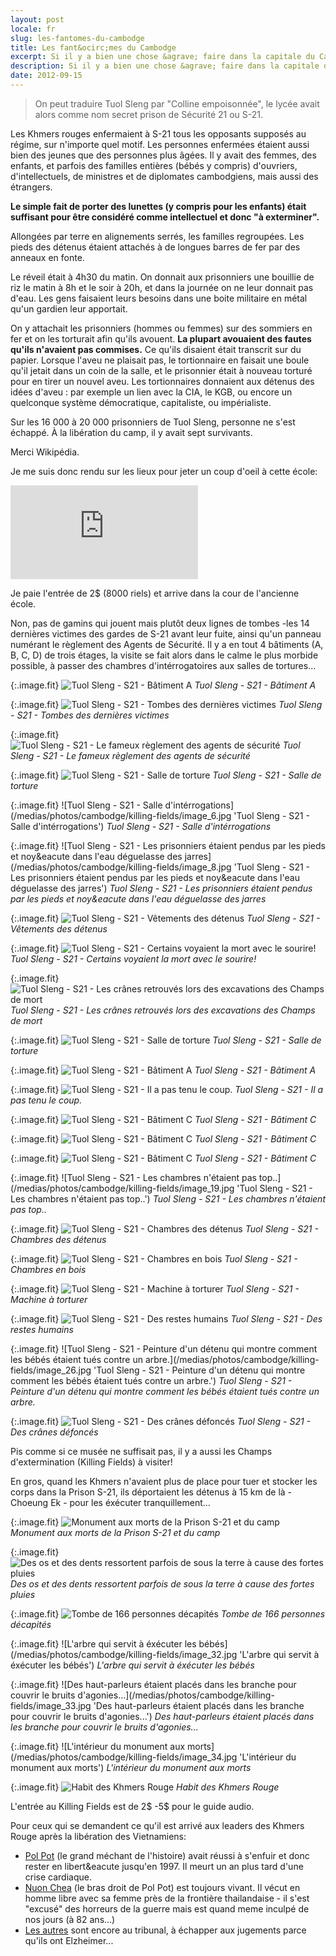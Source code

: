 ```yaml
---
layout: post
locale: fr
slug: les-fantomes-du-cambodge
title: Les fant&ocirc;mes du Cambodge
excerpt: Si il y a bien une chose &agrave; faire dans la capitale du Cambodge -Phnom Penh- c'est bien d'aller visiter l'&eacute;cole transform&eacute;e en centre de torture/prison, sous le r&eacute;gime des Khmers Rouge de 1975 &agrave; 1979, qui fut le lieu d'un massacre d'une vingtaine de milliers de personne.
description: Si il y a bien une chose &agrave; faire dans la capitale du Cambodge -Phnom Penh- c'est bien d'aller visiter l'&eacute;cole transform&eacute;e en centre de torture/prison, sous le r&eacute;gime des Khmers Rouge de 1975 &agrave; 1979, qui fut le lieu d'un massacre d'une vingtaine de milliers de personne.
date: 2012-09-15
---
```


> On peut traduire Tuol Sleng par &quot;Colline empoisonn&eacute;e&quot;, le lyc&eacute;e avait alors comme nom secret prison de S&eacute;curit&eacute; 21 ou S-21.

Les Khmers rouges enfermaient &agrave; S-21 tous les opposants suppos&eacute;s au r&eacute;gime, sur n'importe quel motif. Les personnes enferm&eacute;es &eacute;taient aussi bien des jeunes que des personnes plus &acirc;g&eacute;es. Il y avait des femmes, des enfants, et parfois des familles enti&egrave;res (b&eacute;b&eacute;s y compris) d'ouvriers, d'intellectuels, de ministres et de diplomates cambodgiens, mais aussi des &eacute;trangers.

**Le simple fait de porter des lunettes (y compris pour les enfants) &eacute;tait suffisant pour &ecirc;tre consid&eacute;r&eacute; comme intellectuel et donc &quot;&agrave; exterminer&quot;.**

Allong&eacute;es par terre en alignements serr&eacute;s, les familles regroup&eacute;es. Les pieds des d&eacute;tenus &eacute;taient attach&eacute;s &agrave; de longues barres de fer par des anneaux en fonte.

Le r&eacute;veil &eacute;tait &agrave; 4h30 du matin. On donnait aux prisonniers une bouillie de riz le matin &agrave; 8h et le soir &agrave; 20h, et dans la journ&eacute;e on ne leur donnait pas d'eau. Les gens faisaient leurs besoins dans une boite militaire en m&eacute;tal qu'un gardien leur apportait.

On y attachait les prisonniers (hommes ou femmes) sur des sommiers en fer et on les torturait afin qu'ils avouent. **La plupart avouaient des fautes qu'ils n'avaient pas commises.** Ce qu'ils disaient &eacute;tait transcrit sur du papier. Lorsque l'aveu ne plaisait pas, le tortionnaire en faisait une boule qu'il jetait dans un coin de la salle, et le prisonnier &eacute;tait &agrave; nouveau tortur&eacute; pour en tirer un nouvel aveu. Les tortionnaires donnaient aux d&eacute;tenus des id&eacute;es d'aveu : par exemple un lien avec la CIA, le KGB, ou encore un quelconque syst&egrave;me d&eacute;mocratique, capitaliste, ou imp&eacute;rialiste.

Sur les 16 000 &agrave; 20 000 prisonniers de Tuol Sleng, personne ne s'est &eacute;chapp&eacute;. &Agrave; la lib&eacute;ration du camp, il y avait sept survivants.</p>
Merci Wikip&eacute;dia.

Je me suis donc rendu sur les lieux pour jeter un coup d'oeil &agrave; cette &eacute;cole:

<div class="embed-container">
    <iframe frameborder="0" scrolling="no" marginheight="0" marginwidth="0" src="https://maps.google.com/maps?q=tuol+sleng&amp;oe=utf-8&amp;aq=t&amp;client=firefox-a&amp;ie=UTF8&amp;hl=fr&amp;hq=tuol+sleng&amp;hnear=&amp;t=m&amp;ll=11.5494,104.917603&amp;spn=0.006295,0.006295&amp;output=embed"></iframe>
</div>

Je paie l'entr&eacute;e de 2$ (8000 riels) et arrive dans la cour de l'ancienne &eacute;cole.

Non, pas de gamins qui jouent mais plut&ocirc;t deux lignes de tombes -les 14 derni&egrave;res victimes des gardes de S-21 avant leur fuite, ainsi qu'un panneau num&eacute;rant le r&egrave;glement des Agents de S&eacute;curit&eacute;.
Il y a en tout 4 b&acirc;timents (A, B, C, D) de trois &eacute;tages, la visite se fait alors dans le calme le plus morbide possible, &agrave; passer des chambres d'int&eacute;rrogatoires aux salles de tortures...

{:.image.fit}
![Tuol Sleng - S21 - B&acirc;timent A](/medias/photos/cambodge/killing-fields/image_1.jpg 'Tuol Sleng - S21 - B&acirc;timent A')
_Tuol Sleng - S21 - B&acirc;timent A_

{:.image.fit}
![Tuol Sleng - S21 - Tombes des derni&egrave;res victimes](/medias/photos/cambodge/killing-fields/image_3.jpg 'Tuol Sleng - S21 - Tombes des derni&egrave;res victimes')
_Tuol Sleng - S21 - Tombes des derni&egrave;res victimes_

{:.image.fit}
![Tuol Sleng - S21 - Le fameux r&egrave;glement des agents de s&eacute;curit&eacute;](/medias/photos/cambodge/killing-fields/image_4.jpg 'Tuol Sleng - S21 - Le fameux r&egrave;glement des agents de s&eacute;curit&eacute;')
_Tuol Sleng - S21 - Le fameux r&egrave;glement des agents de s&eacute;curit&eacute;_

{:.image.fit}
![Tuol Sleng - S21 - Salle de torture](/medias/photos/cambodge/killing-fields/image_5.jpg 'Tuol Sleng - S21 - Salle de torture')
_Tuol Sleng - S21 - Salle de torture_

{:.image.fit}
![Tuol Sleng - S21 - Salle d'int&eacute;rrogations](/medias/photos/cambodge/killing-fields/image_6.jpg 'Tuol Sleng - S21 - Salle d'int&eacute;rrogations')
_Tuol Sleng - S21 - Salle d'int&eacute;rrogations_

{:.image.fit}
![Tuol Sleng - S21 - Les prisonniers &eacute;taient pendus par les pieds et noy&eacute dans l'eau d&eacute;guelasse des jarres](/medias/photos/cambodge/killing-fields/image_8.jpg 'Tuol Sleng - S21 - Les prisonniers &eacute;taient pendus par les pieds et noy&eacute dans l'eau d&eacute;guelasse des jarres')
_Tuol Sleng - S21 - Les prisonniers &eacute;taient pendus par les pieds et noy&eacute dans l'eau d&eacute;guelasse des jarres_

{:.image.fit}
![Tuol Sleng - S21 - V&ecirc;tements des d&eacute;tenus](/medias/photos/cambodge/killing-fields/image_9.jpg 'Tuol Sleng - S21 - V&ecirc;tements des d&eacute;tenus')
_Tuol Sleng - S21 - V&ecirc;tements des d&eacute;tenus_

{:.image.fit}
![Tuol Sleng - S21 - Certains voyaient la mort avec le sourire!](/medias/photos/cambodge/killing-fields/image_10.jpg 'Tuol Sleng - S21 - Certains voyaient la mort avec le sourire!')
_Tuol Sleng - S21 - Certains voyaient la mort avec le sourire!_

{:.image.fit}
![Tuol Sleng - S21 - Les cr&acirc;nes retrouv&eacute;s lors des excavations des Champs de mort](/medias/photos/cambodge/killing-fields/image_11.jpg 'Tuol Sleng - S21 - Les cr&acirc;nes retrouv&eacute;s lors des excavations des Champs de mort')
_Tuol Sleng - S21 - Les cr&acirc;nes retrouv&eacute;s lors des excavations des Champs de mort_

{:.image.fit}
![Tuol Sleng - S21 - Salle de torture](/medias/photos/cambodge/killing-fields/image_13.jpg 'Tuol Sleng - S21 - Salle de torture')
_Tuol Sleng - S21 - Salle de torture_

{:.image.fit}
![Tuol Sleng - S21 - B&acirc;timent A](/medias/photos/cambodge/killing-fields/image_14.jpg 'Tuol Sleng - S21 - B&acirc;timent A')
_Tuol Sleng - S21 - B&acirc;timent A_

{:.image.fit}
![Tuol Sleng - S21 - Il a pas tenu le coup.](/medias/photos/cambodge/killing-fields/image_15.jpg 'Tuol Sleng - S21 - Il a pas tenu le coup.')
_Tuol Sleng - S21 - Il a pas tenu le coup._

{:.image.fit}
![Tuol Sleng - S21 - B&acirc;timent C](/medias/photos/cambodge/killing-fields/image_16.jpg 'Tuol Sleng - S21 - B&acirc;timent C')
_Tuol Sleng - S21 - B&acirc;timent C_

{:.image.fit}
![Tuol Sleng - S21 - B&acirc;timent C](/medias/photos/cambodge/killing-fields/image_17.jpg 'Tuol Sleng - S21 - B&acirc;timent C')
_Tuol Sleng - S21 - B&acirc;timent C_

{:.image.fit}
![Tuol Sleng - S21 - B&acirc;timent C](/medias/photos/cambodge/killing-fields/image_18.jpg 'Tuol Sleng - S21 - B&acirc;timent C')
_Tuol Sleng - S21 - B&acirc;timent C_

{:.image.fit}
![Tuol Sleng - S21 - Les chambres n'&eacute;taient pas top..](/medias/photos/cambodge/killing-fields/image_19.jpg 'Tuol Sleng - S21 - Les chambres n'&eacute;taient pas top..')
_Tuol Sleng - S21 - Les chambres n'&eacute;taient pas top.._

{:.image.fit}
![Tuol Sleng - S21 - Chambres des d&eacute;tenus](/medias/photos/cambodge/killing-fields/image_20.jpg 'Tuol Sleng - S21 - Chambres des d&eacute;tenus')
_Tuol Sleng - S21 - Chambres des d&eacute;tenus_

{:.image.fit}
![Tuol Sleng - S21 - Chambres en bois](/medias/photos/cambodge/killing-fields/image_23.jpg 'Tuol Sleng - S21 - Chambres en bois')
_Tuol Sleng - S21 - Chambres en bois_

{:.image.fit}
![Tuol Sleng - S21 - Machine &agrave; torturer](/medias/photos/cambodge/killing-fields/image_24.jpg 'Tuol Sleng - S21 - Machine &agrave; torturer')
_Tuol Sleng - S21 - Machine &agrave; torturer_

{:.image.fit}
![Tuol Sleng - S21 - Des restes humains](/medias/photos/cambodge/killing-fields/image_25.jpg 'Tuol Sleng - S21 - Des restes humains')
_Tuol Sleng - S21 - Des restes humains_

{:.image.fit}
![Tuol Sleng - S21 - Peinture d'un d&eacute;tenu qui montre comment les b&eacute;b&eacute;s &eacute;taient tu&eacute;s contre un arbre.](/medias/photos/cambodge/killing-fields/image_26.jpg 'Tuol Sleng - S21 - Peinture d'un d&eacute;tenu qui montre comment les b&eacute;b&eacute;s &eacute;taient tu&eacute;s contre un arbre.')
_Tuol Sleng - S21 - Peinture d'un d&eacute;tenu qui montre comment les b&eacute;b&eacute;s &eacute;taient tu&eacute;s contre un arbre._

{:.image.fit}
![Tuol Sleng - S21 - Des cr&acirc;nes d&eacute;fonc&eacute;s](/medias/photos/cambodge/killing-fields/image_27.jpg 'Tuol Sleng - S21 - Des cr&acirc;nes d&eacute;fonc&eacute;s')
_Tuol Sleng - S21 - Des cr&acirc;nes d&eacute;fonc&eacute;s_

Pis comme si ce mus&eacute;e ne suffisait pas, il y a aussi les Champs d'extermination (Killing Fields) &agrave; visiter!

En gros, quand les Khmers n'avaient plus de place pour tuer et stocker les corps dans la Prison S-21, ils d&eacute;portaient les d&eacute;tenus &agrave; 15 km de l&agrave; - Choeung Ek - pour les &eacute;x&eacute;cuter tranquillement...

{:.image.fit}
![Monument aux morts de la Prison S-21 et du camp](/medias/photos/cambodge/killing-fields/image_29.jpg 'Monument aux morts de la Prison S-21 et du camp')
_Monument aux morts de la Prison S-21 et du camp_

{:.image.fit}
![Des os et des dents ressortent parfois de sous la terre &agrave; cause des fortes pluies](/medias/photos/cambodge/killing-fields/image_30.jpg 'Des os et des dents ressortent parfois de sous la terre &agrave; cause des fortes pluies')
_Des os et des dents ressortent parfois de sous la terre &agrave; cause des fortes pluies_

{:.image.fit}
![Tombe de 166 personnes d&eacute;capit&eacute;s](/medias/photos/cambodge/killing-fields/image_31.jpg 'Tombe de 166 personnes d&eacute;capit&eacute;s')
_Tombe de 166 personnes d&eacute;capit&eacute;s_

{:.image.fit}
![L'arbre qui servit &agrave; &eacute;x&eacute;cuter les b&eacute;b&eacute;s](/medias/photos/cambodge/killing-fields/image_32.jpg 'L'arbre qui servit &agrave; &eacute;x&eacute;cuter les b&eacute;b&eacute;s')
_L'arbre qui servit &agrave; &eacute;x&eacute;cuter les b&eacute;b&eacute;s_

{:.image.fit}
![Des haut-parleurs &eacute;taient plac&eacute;s dans les branche pour couvrir le bruits d'agonies...](/medias/photos/cambodge/killing-fields/image_33.jpg 'Des haut-parleurs &eacute;taient plac&eacute;s dans les branche pour couvrir le bruits d'agonies...')
_Des haut-parleurs &eacute;taient plac&eacute;s dans les branche pour couvrir le bruits d'agonies..._

{:.image.fit}
![L'int&eacute;rieur du monument aux morts](/medias/photos/cambodge/killing-fields/image_34.jpg 'L'int&eacute;rieur du monument aux morts')
_L'int&eacute;rieur du monument aux morts_

{:.image.fit}
![Habit des Khmers Rouge](/medias/photos/cambodge/killing-fields/image_35.jpg 'Habit des Khmers Rouge')
_Habit des Khmers Rouge_

L'entr&eacute;e au Killing Fields est de 2$ -5$ pour le guide audio.

Pour ceux qui se demandent ce qu'il est arriv&eacute; aux leaders des Khmers Rouge apr&egrave;s la lib&eacute;ration des Vietnamiens:

- [Pol Pot](http://fr.wikipedia.org/wiki/Pol_Pot) (le grand m&eacute;chant de l'histoire) avait r&eacute;ussi &agrave; s'enfuir et donc rester en libert&eacute jusqu'en 1997. Il meurt un an plus tard d'une crise cardiaque.
- [Nuon Chea](http://fr.wikipedia.org/wiki/Nuon_Chea) (le bras droit de Pol Pot) est toujours vivant. Il v&eacute;cut en homme libre avec sa femme pr&egrave;s de la fronti&egrave;re thailandaise - il s'est "excus&eacute;" des horreurs de la guerre mais est quand meme inculp&eacute; de nos jours (&agrave; 82 ans...)
- [Les autres](http://www.bbc.co.uk/news/world-asia-19582627) sont encore au tribunal, &agrave; &eacute;chapper aux jugements parce qu'ils ont Elzheimer...
